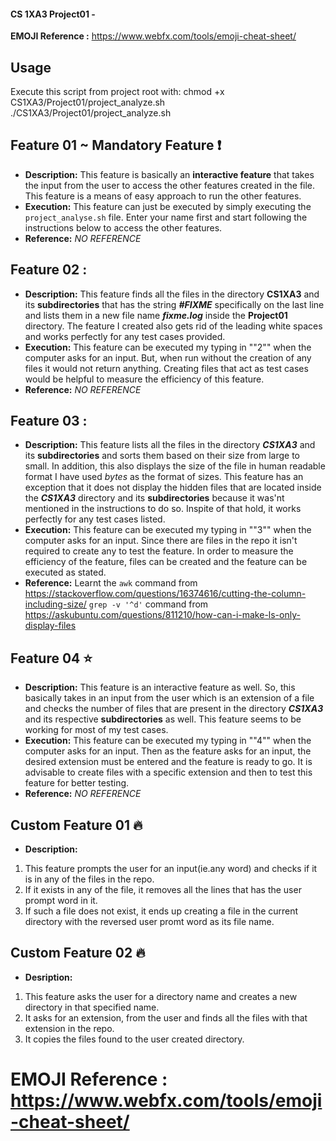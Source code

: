 #### CS 1XA3 Project01 - ***<paarthas>***

**EMOJI Reference :** https://www.webfx.com/tools/emoji-cheat-sheet/
## Usage
   Execute this script from project root with:
chmod +x CS1XA3/Project01/project_analyze.sh ./CS1XA3/Project01/project_analyze.sh


## Feature 01 ~ Mandatory Feature :heavy_exclamation_mark: 
- **Description:** This feature is basically an **interactive feature** that takes the input from the user to access the other features created in the file. This feature is a means of easy approach to run the other features.
- **Execution:**  This feature can just be executed by simply executing the `project_analyse.sh` file. Enter your name first and start following the instructions below to access the other features.
- **Reference:** *NO REFERENCE*

## Feature 02 :
- **Description:** This feature finds all the files in the directory **CS1XA3** and its **subdirectories** that has the string ***#FIXME*** specifically on the last line and lists them in a new file name ***fixme.log*** inside the 
**Project01** directory.
The feature I created also gets rid of the leading white spaces and works perfectly for any test cases provided.
- **Execution:** This feature can be executed my typing in ""2"" when the computer asks for an input. But, when run without the creation of any files it would not return anything. Creating files that act as test cases would be helpful to
measure the efficiency of this feature.
- **Reference:** *NO REFERENCE*

## Feature 03 : 
- **Description:** This feature lists all the files in the directory ***CS1XA3*** and its **subdirectories** and sorts them based on their size from large to small. In addition, this also displays the size of the file in human readable
format
I have used *bytes* as the format of sizes. This feature has an exception that it does not display the hidden files that are located inside the ***CS1XA3*** directory and its **subdirectories** because it was'nt mentioned in the
instructions to do so. Inspite of that hold, it works perfectly for any test cases listed.
- **Execution:** This feature can be executed my typing in ""3"" when the computer asks for an input. Since there are files in the repo it isn't required to create any to test the feature. In order to measure the efficiency of the 
feature, files can be created and the feature can be executed as stated.
- **Reference:** Learnt the `awk` command from https://stackoverflow.com/questions/16374616/cutting-the-column-including-size/ `grep -v '^d'` command from https://askubuntu.com/questions/811210/how-can-i-make-ls-only-display-files

## Feature 04 :star:
- **Description:** This feature is an interactive feature as well. So, this basically takes in an input from the user which is an extension of a file and checks the number of files that are present in the directory ***CS1XA3*** and its
respective **subdirectories** as well. This feature seems to be working for most of my test cases.
- **Execution:** This feature can be executed my typing in ""4"" when the computer asks for an input. Then as the feature asks for an input, the desired extension must be entered and the feature is ready to go.
It is advisable to create files with a specific extension and then to test this feature for better testing.
- **Reference:** *NO REFERENCE*

## Custom Feature 01 :fire:
- **Description:**
1. This feature prompts the user for an input(ie.any word) and checks if it is in any of the files in the repo.
2. If it exists in any of the file, it removes all the lines that has the user prompt word in it.
3. If such a file does not exist, it ends up creating a file in the current directory with the reversed user promt word as its file name.

## Custom Feature 02 :fire:
- **Desription:**
1. This feature asks the user for a directory name and creates a new directory in that specified name.
2. It asks for an extension, from the user and finds all the files with that extension in the repo.
3. It copies the files found to the user created directory.

# EMOJI Reference : https://www.webfx.com/tools/emoji-cheat-sheet/ 
